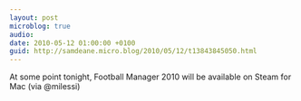 ```yaml
---
layout: post
microblog: true
audio: 
date: 2010-05-12 01:00:00 +0100
guid: http://samdeane.micro.blog/2010/05/12/t13843845050.html
---
```

At some point tonight, Football Manager 2010 will be available on Steam for Mac (via @milessi)
